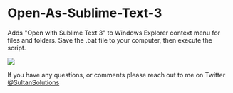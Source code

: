 # Open-As-Sublime-Text-3
Adds "Open with Sublime Text 3" to Windows Explorer context menu for files and folders. Save the .bat file to your computer, then execute the script.  


<img src="https://i.imgur.com/aHvj4vC.png">

If you have any questions, or comments please reach out to me on Twitter <a href="https://twitter.com/sultansolutions"> @SultanSolutions </a> 

